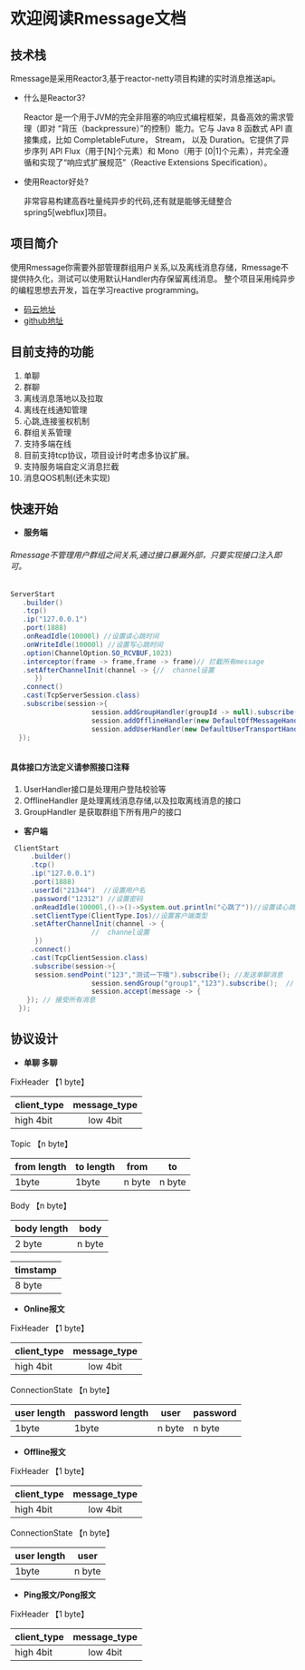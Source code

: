 # 欢迎阅读Rmessage文档

##  技术栈
Rmessage是采用Reactor3,基于reactor-netty项目构建的实时消息推送api。
 - 什么是Reactor3?
 
   Reactor 是一个用于JVM的完全非阻塞的响应式编程框架，具备高效的需求管理（即对 “背压（backpressure）”的控制）能力。它与 Java 8 函数式 API 直接集成，比如 CompletableFuture， Stream， 以及 Duration。它提供了异步序列 API Flux（用于[N]个元素）和 Mono（用于 [0|1]个元素），并完全遵循和实现了“响应式扩展规范”（Reactive Extensions Specification）。
 - 使用Reactor好处?
 
   非常容易构建高吞吐量纯异步的代码,还有就是能够无缝整合spring5[webflux]项目。

##  项目简介
使用Rmessage你需要外部管理群组用户关系,以及离线消息存储，Rmessage不提供持久化，测试可以使用默认Handler内存保留离线消息。
整个项目采用纯异步的编程思想去开发，旨在学习reactive programming。

- [码云地址](https://gitee.com/lxrzdy/Rmessage)
- [github地址](https://github.com/1ssqq1lxr/Rmessage)

##  目前支持的功能
1. 单聊
2. 群聊
3. 离线消息落地以及拉取
4. 离线在线通知管理
5. 心跳,连接鉴权机制
6. 群组关系管理
7. 支持多端在线
8. 目前支持tcp协议，项目设计时考虑多协议扩展。
9. 支持服务端自定义消息拦截
9. 消息QOS机制(还未实现)




##  快速开始
- **服务端**
###### Rmessage不管理用户群组之间关系,通过接口暴漏外部，只要实现接口注入即可。

```java
ServerStart
   .builder()
   .tcp()
   .ip("127.0.0.1")
   .port(1888)
   .onReadIdle(10000l) //设置读心跳时间
   .onWriteIdle(10000l) //设置写心跳时间
   .option(ChannelOption.SO_RCVBUF,1023)
   .interceptor(frame -> frame,frame -> frame)// 拦截所有message
   .setAfterChannelInit(channel -> {//  channel设置
      })
   .connect()
   .cast(TcpServerSession.class)
   .subscribe(session->{
                    session.addGroupHandler(groupId -> null).subscribe();
                    session.addOfflineHandler(new DefaultOffMessageHandler()).subscribe();
                    session.addUserHandler(new DefaultUserTransportHandler());
  });



```
 #### 具体接口方法定义请参照接口注释

 1. UserHandler接口是处理用户登陆校验等
 2. OfflineHandler 是处理离线消息存储,以及拉取离线消息的接口
 3. GroupHandler 是获取群组下所有用户的接口
 

- **客户端**

```java
 ClientStart
     .builder()
     .tcp()
     .ip("127.0.0.1")
     .port(1888)
     .userId("21344")  //设置用户名
     .password("12312") //设置密码
     .onReadIdle(10000l,()->()->System.out.println("心跳了"))//设置读心跳,以及设置回调runner
     .setClientType(ClientType.Ios)//设置客户端类型
     .setAfterChannelInit(channel -> {
                    //  channel设置
      })
     .connect()
     .cast(TcpClientSession.class)
     .subscribe(session->{
      session.sendPoint("123","测试一下哦").subscribe(); //发送单聊消息
                    session.sendGroup("group1","123").subscribe();  // 发送群聊消息
                    session.accept(message -> {
    }); // 接受所有消息
  });
```
## 协议设计
- **单聊  多聊**
 
FixHeader  【1 byte】

| client_type |  message_type |
| --------   | :----:  |
|  high 4bit       |  low 4bit      |

 Topic     【n byte】

|  from length  |  to length  |  from   |   to |
| ------------ | ------------ | ------------ | ------------ |
|   1byte  |  1byte |  n byte  |    n byte |

 Body    【n byte】

| body length    | body |
| ------------- | ------------- |
| 2 byte  | n byte  |

| timstamp |
| ------------- |
| 8 byte    |


- **Online报文**

FixHeader  【1 byte】
   
   | client_type |  message_type |
   | --------   | :----:  |
   |  high 4bit       |  low 4bit      |

ConnectionState  【n byte】

|  user length  |  password length  |  user   |   password |
| ------------ | ------------ | ------------ | ------------ |
|   1byte  |  1byte |  n byte  |    n byte |


- **Offline报文**

FixHeader  【1 byte】
   
   | client_type |  message_type |
   | --------   | :----:  |
   |  high 4bit       |  low 4bit      |

ConnectionState  【n byte】

|  user length   |  user   |
| ------------ | ------------ | 
|   1byte   |  n byte  | 


- **Ping报文/Pong报文**

FixHeader  【1 byte】

| client_type |  message_type |
| --------   | :----:  |
|  high 4bit       |  low 4bit      |

